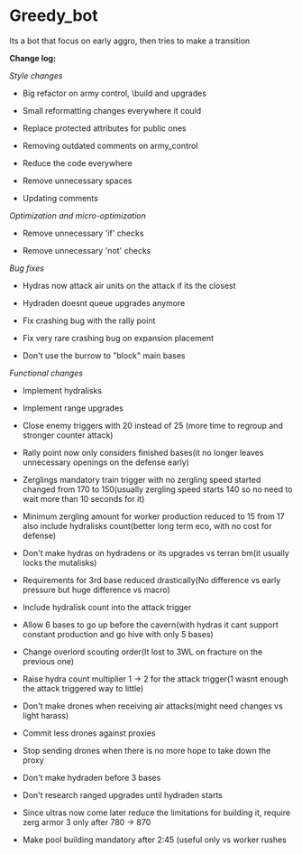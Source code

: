 # Greedy_bot

Its a bot that focus on early aggro, then tries to make a transition

**Change log:**

_Style changes_

- Big refactor on army control, \build and upgrades
 
- Small reformatting changes everywhere it could

- Replace protected attributes for public ones

- Removing outdated comments on army_control

- Reduce the code everywhere 

- Remove unnecessary spaces

- Updating comments

_Optimization and micro-optimization_ 

- Remove unnecessary 'if' checks 

- Remove unnecessary 'not' checks 

 _Bug fixes_ 
 
 - Hydras now attack air units on the attack if its the closest
 
 - Hydraden doesnt queue upgrades anymore 
 
 - Fix crashing bug with the rally point
 
 - Fix very rare crashing bug on expansion placement
 
 - Don't use the burrow to "block" main bases
 
_Functional changes_

- Implement hydralisks 

- Implement range upgrades

- Close enemy triggers with 20 instead of 25 (more time to regroup and stronger counter attack)

- Rally point now only considers finished bases(it no longer leaves unnecessary openings on the defense early) 

- Zerglings mandatory train trigger with no zergling speed started changed from 170 to 150(usually zergling speed starts
140 so no need to wait more than 10 seconds for it)

- Minimum zergling amount for worker production reduced to 15 from 17 also include hydralisks count(better long term eco,
 with no cost for defense)

- Don't make hydras on hydradens or its upgrades vs terran bm(it usually locks the mutalisks)

- Requirements for 3rd base reduced drastically(No difference vs early pressure but huge difference vs macro)

- Include hydralisk count into the attack trigger

- Allow 6 bases to go up before the cavern(with hydras it cant support constant production and go hive with only 5 
bases)

- Change overlord scouting order(It lost to 3WL on fracture on the previous one)

- Raise hydra count multiplier 1 -> 2 for the attack trigger(1 wasnt enough the attack triggered way to little)

- Don't make drones when receiving air attacks(might need changes vs light harass)

- Commit less drones against proxies

- Stop sending drones when there is no more hope to take down the proxy

- Don't make hydraden before 3 bases

- Don't research ranged upgrades until hydraden starts 

- Since ultras now come later reduce the limitations for building it, require zerg armor 3 only after 780 -> 870 

- Make pool building mandatory after 2:45 (useful only vs worker rushes

